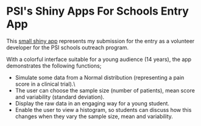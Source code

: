 
# PSI's Shiny Apps For Schools Entry App

This [small shiny app](https://corneliuskiplimo.shinyapps.io/PainLevels/) represents my submission for the entry as a volunteer developer for the PSI schools outreach program.

With a colorful interface suitable for a young audience (14 years), the app demonstrates the following functions;

- Simulate some data from a Normal distribution (representing a pain score in a clinical trial).\
- The user can choose the sample size (number of patients), mean score and variability (standard deviation).
- Display the raw data in an engaging way for a young student.
- Enable the user to view a histogram, so students can discuss how this changes when they vary the sample size, mean and variability.
